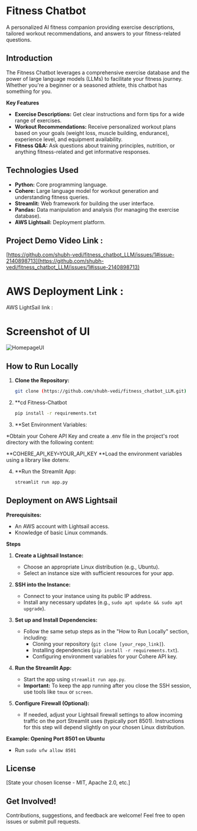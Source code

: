 # Fitness Chatbot

A personalized AI fitness companion providing exercise descriptions, tailored workout recommendations, and answers to your fitness-related questions.

## Introduction

The Fitness Chatbot leverages a  comprehensive exercise database and the power of large language models (LLMs) to facilitate your fitness journey. Whether you're a beginner or a seasoned athlete, this chatbot has something for you.

**Key Features**

* **Exercise Descriptions:** Get clear instructions and form tips for a wide range of exercises.
* **Workout Recommendations:** Receive personalized workout plans based on your goals (weight loss, muscle building, endurance), experience level, and equipment availability.
* **Fitness Q&A:**  Ask questions  about training principles, nutrition, or anything fitness-related and get informative responses. 

## Technologies Used

* **Python:** Core programming language.
* **Cohere:** Large language model for workout generation and understanding fitness queries.
* **Streamlit:**  Web framework for building the user interface.
* **Pandas:** Data manipulation and analysis (for managing the exercise database).
* **AWS Lightsail:** Deployment platform.

## Project Demo Video Link :

[https://github.com/shubh-vedi/fitness_chatbot_LLM/issues/1#issue-2140898713](https://github.com/shubh-vedi/fitness_chatbot_LLM/issues/1#issue-2140898713)


# AWS Deployment Link :

AWS LightSail link : 
# Screenshot of UI

![HomepageUI](Screenshots/photo_2023-08-07_18-15-54.jpg)

## How to Run Locally

1. **Clone the Repository:**
   ```bash
   git clone (https://github.com/shubh-vedi/fitness_chatbot_LLM.git)

2.  **cd Fitness-Chatbot
    ```bash
    pip install -r requirements.txt

3. **Set Environment Variables:

*Obtain your Cohere API Key and create a .env file in the project's root directory with the following content:

**COHERE_API_KEY=YOUR_API_KEY
**Load the environment variables using a library like dotenv.

4. **Run the Streamlit App:
    ```bash
    streamlit run app.py

## Deployment on AWS Lightsail

**Prerequisites:**

* An AWS account with Lightsail access.
* Knowledge of basic Linux commands.

**Steps**

1. **Create a Lightsail Instance:**

   * Choose an appropriate Linux distribution (e.g., Ubuntu).
   * Select an instance size with sufficient resources for your app.

2. **SSH into the Instance:**

   * Connect to your instance using its public IP address.
   * Install any necessary updates (e.g., `sudo apt update && sudo apt upgrade`).

3. **Set up and Install Dependencies:**

   * Follow the same setup steps as in the "How to Run Locally" section, including:
      * Cloning your repository (`git clone [your_repo_link]`).
      * Installing dependencies (`pip install -r requirements.txt`).
      * Configuring environment variables for your Cohere API key.

4. **Run the Streamlit App:**

   * Start the app using `streamlit run app.py`.
   * **Important:** To keep the app running after you close the SSH session, use tools like `tmux` or `screen`.

5. **Configure Firewall (Optional):**

   * If needed, adjust your Lightsail firewall settings to allow incoming traffic on the port Streamlit uses (typically port 8501). Instructions for this step will depend slightly on your chosen Linux distribution.

**Example: Opening Port 8501 on Ubuntu**

* Run `sudo ufw allow 8501`

## License

[State your chosen license - MIT, Apache 2.0, etc.]

## Get Involved!

Contributions, suggestions, and feedback are welcome! Feel free to open issues or submit pull requests.


